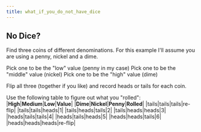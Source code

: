 ```yaml
---
title: what_if_you_do_not_have_dice
---
```

## No Dice?
Find three coins of different denominations. For this example I'll assume you are using a penny, nickel and a dime.

Pick one to be the "low" value (penny in my case)
Pick one to be the "middle" value (nickel)
Pick one to be the "high" value (dime)

Flip all three (together if you like) and record heads or tails for each coin.

Use the following table to figure out what you "rolled":
|**High**|**Medium**|**Low**|**Value**|
|**Dime**|**Nickel**|**Penny**|**Rolled**|
|tails|tails|tails|re-flip|
|tails|tails|heads|1|
|tails|heads|tails|2|
|tails|heads|heads|3|
|heads|tails|tails|4|
|heads|tails|heads|5|
|heads|heads|tails|6|
|heads|heads|heads|re-flip|